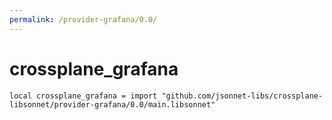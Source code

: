 ```yaml
---
permalink: /provider-grafana/0.0/
---
```


# crossplane_grafana

```jsonnet
local crossplane_grafana = import "github.com/jsonnet-libs/crossplane-libsonnet/provider-grafana/0.0/main.libsonnet"
```

